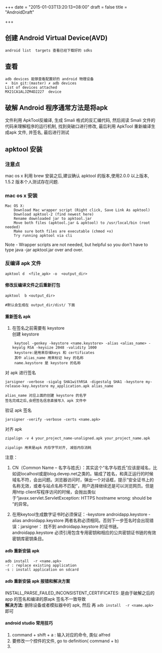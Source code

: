 +++
date = "2015-01-03T13:20:13+08:00"
draft = false
title = "AndroidDraft"

+++

## 创建 Android Virtual Device(AVD)

    android list  targets 查看已经下载好的 sdks
    
## 查看
    
    adb devices 能够查看配置好的 android 物理设备
    ➜  bin git:(master) ✗ adb devices
    List of devices attached
    MX21CA1ALJZM4D2227	device
    
   
## 破解 Android 程序通常方法是将apk   
文件利用 ApkTool反编译, 生成 Smali 格式的反汇编代码, 然后阅读 Smali 文件的代码来理解程序的运行机制, 找到突破口进行修改, 最后利用 ApkTool 重新编译生成apk 文件, 并签名, 最后进行测试

## apktool 安装  
### 注意点  
mac os x 利用 brew 安装之后,建议确认 apktool 的版本,使用2.0.0 以上版本, 1.5.2 版本个人测试存在问题.  
### mac os x  安装
    Mac OS X:
        Download Mac wrapper script (Right click, Save Link As apktool)
        Download apktool-2 (find newest here)
        Rename downloaded jar to apktool.jar
        Move both files (apktool.jar & apktool) to /usr/local/bin (root needed)
        Make sure both files are executable (chmod +x)
        Try running apktool via cli 

Note - Wrapper scripts are not needed, but helpful so you don't have to type java -jar apktool.jar over and over. 

### 反编译 apk 文件

    apktool d  <file_apk> -o  <output_dir>
    
#### 修改反编译文件之后重新打包
    
    apktool  b <output_dir> 
    
    #默认会生成在 output_dir/dist/ 下面
    
#### 重新签名 apk 
1. 在签名之前需要有 keystore   
创建 keystore 

        keytool -genkey -keystore <name.keystore> -alias <alias_name> -keyalg RSA -keysize 2048 -validity 1000  
        keystore:是用来存储keys 和 certificates
        其中 alias_name 用来标记 key 的名称
        name.keystore 是 keystore 的名称
    
对 apk 进行签名  
    
    jarsigner -verbose -sigalg SHA1withRSA -digestalg SHA1 -keystore my-release-key.keystore my_application.apk alias_name
    
    alias_name 对应上面的创建 keystore 的名字
    签名完成之后,会把签名信息直接写入 apk 文件中
    
验证 apk 签名

    jarsigner -verify -verbose -certs <name.apk>
  
对齐 apk

    zipalign -v 4 your_project_name-unaligned.apk your_project_name.apk
    
    zipalign 用来是apk 内存字节对齐, 减低内存消耗
    
 注意：

1. CN（Common Name – 名字与姓氏）：其实这个“名字与姓氏”应该是域名，比如说localhost或是blog.devep.net之类的。输成了姓名，和真正运行的时候域名不符，会出问题。浏览器访问时，弹出一个对话框，提示“安全证书上的名称无效，或者与站点名称不匹配”，用户选择继续还是可以浏览网页。但是用http client写程序访问的时候，会抛出类似于“javax.servlet.ServletException: HTTPS hostname wrong: should be ”的异常。

2. 在用keytool生成数字证书时必须保证：-keystore androidapp.keystore -alias androidapp.keystore 两者名称必须相同。否则下一步签名时会出现错误：jarsigner： 找不到 androidapp.keystore 的证书链。androidapp.keystore 必须引用包含专用密钥和相应的公共密钥证书链的有效密钥库密钥条目。


#### adb 重新安装 apk

    adb install  -r <name.apk> 
    -r : replace existing application
    -s : install application on sdcard
    
#### adb 重新安装 apk 报错和解决方案

INSTALL_PARSE_FAILED_INCONSISTENT_CERTIFICATES: 
是由于破解之后的 app 的签名和编译的原apk 签名不一致导致  
**解决方法:** 删除设备或者模拟器中的 apk, 然后 再 `adb install  -r <name.apk> ` 即可



#### android studio 常用技巧
1. command + shift + a : 输入对应的命令, 类似 alfred
2. 要修改一个控件的文件, go to definition( command + b)
3. 